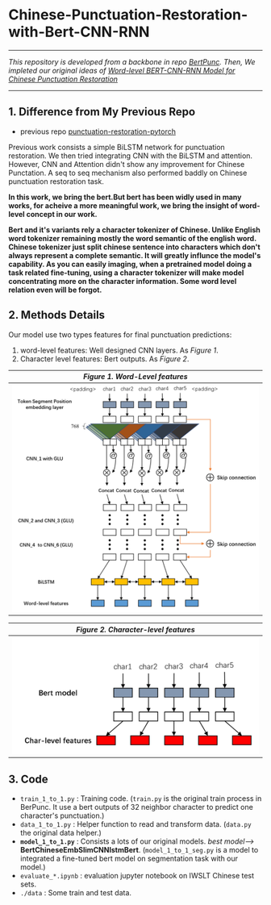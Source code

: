# Chinese-Punctuation-Restoration-with-Bert-CNN-RNN

---

*This repository is developed from a backbone in repo [BertPunc](https://github.com/nkrnrnk/BertPunc). Then, We impleted our original ideas of [Word-level BERT-CNN-RNN Model for Chinese Punctuation Restoration](https://none.cn)*

---

## 1. Difference from My Previous Repo

- previous repo [punctuation-restoration-pytorch](https://github.com/yuboona/punctuation-restoration-pytorch)

Previous work consists a simple BiLSTM network for punctuation restoration. We then tried integrating CNN with the BiLSTM and attention. However, CNN and Attention didn't show any improvement for Chinese Punctation. A seq to seq mechanism also performed baddly on Chinese punctuation restoration task.

**In this work, we bring the bert.But bert has been widly used in many works, for acheive a more meaningful work, we bring the insight of word-level concept in our work.**

**Bert and it's variants rely a character tokenizer of Chinese. Unlike English word tokenizer remaining mostly the word semantic of the english word. Chinese tokenizer just split chinese sentence into characters which don't always represent a complete semantic. It will greatly influnce the model's capability. As you can easily imaging, when a pretrained model  doing a task related fine-tuning, using a character tokenizer will make model concentrating more on the character information. Some word level relation even will be forgot.**

## 2. Methods Details

Our model use two types features for final punctuation predictions:

1. word-level features: Well designed CNN layers. As *Figure 1*.
2. Character level features: Bert outputs. As *Figure 2*.

|*Figure 1. Word-Level features*|
|:-:|
|![word_level_features](./img/CNN_features_small.png)|

|*Figure 2. Character-level features*|
|:-:|
|![char_level_features](img/char_level_features.png)|

## 3. Code

- `train_1_to_1.py` : Training code. (`train.py` is the original train process in BerPunc. It use a bert outputs of 32 neighbor character to predict one character's punctuation.)
- `data_1_to_1.py` : Helper function to read and transform data. (`data.py` the original data helper.)
- **`model_1_to_1.py`** : Consists a lots of our original models. *best model-->* **BertChineseEmbSlimCNNlstmBert**. (`model_1_to_1_seg.py` is a model to integrated a fine-tuned bert model on segmentation task with our model.)
- `evaluate_*.ipynb` : evaluation jupyter notebook on IWSLT Chinese test sets.
- `./data` : Some train and test data.

